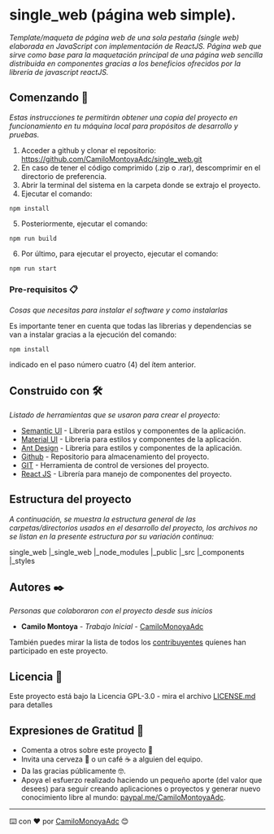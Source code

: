 # single_web (página web simple).

_Template/maqueta de página web de una sola pestaña (single web) elaborada en JavaScript con implementación de ReactJS.
Página web que sirve como base para la maquetación principal de una página web sencilla distribuida en componentes gracias a los beneficios ofrecidos por la librería de javascript reactJS._

## Comenzando 🚀

_Estas instrucciones te permitirán obtener una copia del proyecto en funcionamiento en tu máquina local para propósitos de desarrollo y pruebas._

1. Acceder a github y clonar el repositorio: https://github.com/CamiloMontoyaAdc/single_web.git
2. En caso de tener el código comprimido (.zip o .rar), descomprimir en el directorio de preferencia.
3. Abrir la terminal del sistema en la carpeta donde se extrajo el proyecto.
4. Ejecutar el comando:
```
npm install
```
5. Posteriormente, ejecutar el comando:
```
npm run build
```
6. Por último, para ejecutar el proyecto, ejecutar el comando:
```
npm run start
```

### Pre-requisitos 📋

_Cosas que necesitas para instalar el software y como instalarlas_

Es importante tener en cuenta que todas las librerias y dependencias se van a instalar gracias a la ejecución del comando:

```
npm install
```
indicado en el paso número cuatro (4) del ítem anterior.

## Construido con 🛠️

_Listado de herramientas que se usaron para crear el proyecto:_

* [Semantic UI](https://react.semantic-ui.com/) - Libreria para estilos y componentes de la aplicación.
* [Material UI](https://material-ui.com/es/) - Libreria para estilos y componentes de la aplicación.
* [Ant Design](https://ant.design/) - Libreria para estilos y componentes de la aplicación.
* [Github](https://github.com/) - Repositorio para almacenamiento del proyecto.
* [GIT](https://git-scm.com/) - Herramienta de control de versiones del proyecto.
* [React JS](https://es.reactjs.org/) - Librería para manejo de componentes del proyecto.

## Estructura del proyecto

_A continuación, se muestra la estructura general de las carpetas/directorios usados en el desarrollo del proyecto, los archivos no se listan en la presente estructura por su variación continua:_

single_web
|_single_web
	|_node_modules
	|_public
	|_src
		|_components
		|_styles


## Autores ✒️

_Personas que colaboraron con el proyecto desde sus inicios_

* **Camilo Montoya** - *Trabajo Inicial* - [CamiloMonoyaAdc](https://github.com/CamiloMontoyaAdc)

También puedes mirar la lista de todos los [contribuyentes](https://github.com/your/project/contributors) quíenes han participado en este proyecto. 

## Licencia 📄

Este proyecto está bajo la Licencia GPL-3.0 - mira el archivo [LICENSE.md](LICENSE.md) para detalles

## Expresiones de Gratitud 🎁

* Comenta a otros sobre este proyecto 📢
* Invita una cerveza 🍺 o un café ☕ a alguien del equipo. 
* Da las gracias públicamente 🤓.
* Apoya el esfuerzo realizado haciendo un pequeño aporte (del valor que desees) para seguir creando aplicaciones o proyectos y generar nuevo conocimiento libre al mundo: [paypal.me/CamiloMontoyaAdc](paypal.me/CamiloMontoyaAdc).

---
⌨️ con ❤️ por [CamiloMonoyaAdc](https://github.com/CamiloMontoyaAdc) 😊
